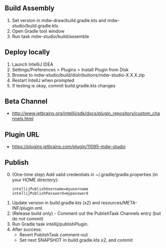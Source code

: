 ## Build Assembly
1. Set version in mdw-draw/build.gradle.kts and mdw-studio/build.gradle.kts
2. Open Gradle tool window
3. Run task mdw-studio/build/assemble

## Deploy locally
1. Launch IntelliJ IDEA
2. Settings/Preferences > Plugins > Install Plugin from Disk
3. Browse to mdw-studio/build/distributions/mdw-studio-X.X.X.zip
4. Restart IntellJ when prompted
5. If testing is okay, commit build.gradle.kts changes

## Beta Channel
  - http://www.jetbrains.org/intellij/sdk/docs/plugin_repository/custom_channels.html
 
## Plugin URL
  - https://plugins.jetbrains.com/plugin/11095-mdw-studio
  
## Publish
0. (One-time step) Add valid credentials in ~/.gradle/gradle.properties (in your HOME directory):
   ```
   intellijPublishUsername=myusername
   intellijPublishPassword=mypassword
   ```
1. Update version in build.gradle.kts (x2) and resources/META-INF/plugin.xml.
2. (Release build only) - Comment out the PublishTask Channels entry (but do not commit)
3. Run Gradle task intellij/publishPlugin.
4. After success:
   - Revert PublishTask comment-out
   - Set next SNAPSHOT in build.gradle.kts x2, and commit